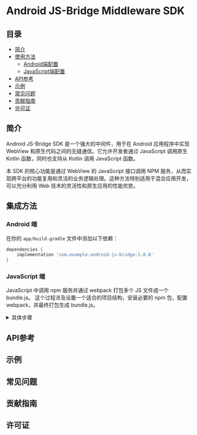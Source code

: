 # Android JS-Bridge Middleware SDK

## 目录

- [简介](#简介)
- [使用方法](#使用方法)
    - [Android端配置](#android端配置)
    - [JavaScript端配置](#javascript端配置)
- [API参考](#api参考)
- [示例](#示例)
- [常见问题](#常见问题)
- [贡献指南](#贡献指南)
- [许可证](#许可证)

## 简介

Android JS-Bridge SDK 是一个强大的中间件，用于在 Android 应用程序中实现 WebView 和原生代码之间的无缝通信。它允许开发者通过 JavaScript 调用原生 Kotlin 函数，同时也支持从 Kotlin 调用 JavaScript 函数。

本 SDK 的核心功能是通过 WebView 的 JavaScript 接口调用 NPM 服务，从而实现跨平台的功能复用和灵活的业务逻辑处理。这种方法特别适用于混合应用开发，可以充分利用 Web 技术的灵活性和原生应用的性能优势。

## 集成方法

### Android 端

在你的 `app/build.gradle` 文件中添加以下依赖：

```gradle
dependencies {
    implementation 'com.example:android-js-bridge:1.0.0'
}
```

### JavaScript 端

JavaScript 中调用 npm 服务并通过 webpack 打包多个 JS 文件成一个 bundle.js。
这个过程涉及设置一个适合的项目结构，安装必要的 npm 包，配置 webpack，并最终打包生成 bundle.js。

<details>
<summary>具体步骤</summary>

### 1.初始化项目
首先创建一个新的项目文件夹，并初始化一个 npm 项目：
```shell
mkdir web-js-npm
cd web-js-npm
npm init -y  # 自动生成 package.json 文件
```

生成的 `package.json` 如下：
```json
{
    "name": "js-npm-web",
    "version": "1.0.0",
    "description": "",
    "main": "index.js",
    "scripts": {
        "test": "echo \"Error: no test specified\" && exit 1"
    },
    "keywords": [],
    "author": "",
    "license": "ISC"
}
```

### 2.安装依赖
安装 webpack ：
```shell
npm install webpack webpack-cli --save-dev 
```
`webpack` 是核心工具，`webpack-cli` 允许你在命令行中运行 `webpack`

### 3.创建项目结构
在项目目录下创建一个简单的文件结构：
```shell
/web-js-npm
  /src
    index.js
    component.js
  /output
  webpack.config.js
  package.json
```
在 src 文件夹中，index.js 可以是入口文件，而 component.js 是一个额外的模块。

### 4.编写 JavaScript 文件
调用 npm 服务 [debeem-wallet](https://www.npmjs.com/package/debeem-wallet)，需要安装 debeem-wallet 服务和对应的依赖
```shell
npm install debeem-wallet debeem-id debeem-cipher ethers idb
npm install fake-indexeddb --save
```

### 5.配置 webpack
在项目根目录下创建 webpack.config.js：
```shell
// webpack.config.js
const path = require('path');

module.exports = {
  mode: 'production',
  entry: './src/index.js',  // 入口文件
  output: {
    filename: 'bundle.js',  // 输出文件
    path: path.resolve(__dirname, 'output'),  // 输出路径
  }
};
```
这个配置告诉 webpack 从 src/index.js 开始打包，将所有依赖打包到 output/bundle.js。

### 6.生成 bundle.js 文件
使用 webpack 命令生成 bundle.js
```shell
npx webpack 
```

</details>

## API参考


## 示例


## 常见问题


## 贡献指南


## 许可证


